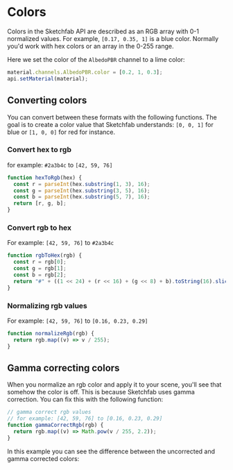 <script setup>
import ModelLoading from '../../components/ModelLoading.vue'
import CodePenEmbed from '../../components/CodePenEmbed.vue'
</script>

# Colors

Colors in the Sketchfab API are described as an RGB array with 0-1 normalized values. For example, `[0.17, 0.35, 1]` is a blue color. Normally you'd work with hex colors or an array in the 0-255 range.

Here we set the color of the `AlbedoPBR` channel to a lime color:

```js
material.channels.AlbedoPBR.color = [0.2, 1, 0.3];
api.setMaterial(material);
```

## Converting colors

You can convert between these formats with the following functions. The goal is to create a color value that Sketchfab understands: `[0, 0, 1]` for blue or `[1, 0, 0]` for red for instance.

### Convert hex to rgb

for example: `#2a3b4c` to `[42, 59, 76]`

```js
function hexToRgb(hex) {
  const r = parseInt(hex.substring(1, 3), 16);
  const g = parseInt(hex.substring(3, 5), 16);
  const b = parseInt(hex.substring(5, 7), 16);
  return [r, g, b];
}
```

### Convert rgb to hex

For example: `[42, 59, 76]` to `#2a3b4c`

```js
function rgbToHex(rgb) {
  const r = rgb[0];
  const g = rgb[1];
  const b = rgb[2];
  return "#" + ((1 << 24) + (r << 16) + (g << 8) + b).toString(16).slice(1);
}
```

### Normalizing rgb values

For example: `[42, 59, 76]` to `[0.16, 0.23, 0.29]`

```js
function normalizeRgb(rgb) {
  return rgb.map((v) => v / 255);
}
```

## Gamma correcting colors

When you normalize an rgb color and apply it to your scene, you'll see that somehow the color is off. This is because Sketchfab uses gamma correction. You can fix this with the following function:

```js
// gamma correct rgb values
// for example: [42, 59, 76] to [0.16, 0.23, 0.29]
function gammaCorrectRgb(rgb) {
  return rgb.map((v) => Math.pow(v / 255, 2.2));
}
```

In this example you can see the difference between the uncorrected and gamma corrected colors:

<CodePenEmbed id="OJaqJoZ/36182ec549c6485675e62cbf964ab0ed" />
